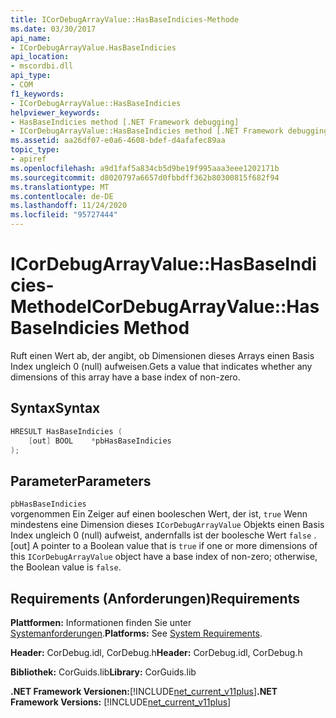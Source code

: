 ```yaml
---
title: ICorDebugArrayValue::HasBaseIndicies-Methode
ms.date: 03/30/2017
api_name:
- ICorDebugArrayValue.HasBaseIndicies
api_location:
- mscordbi.dll
api_type:
- COM
f1_keywords:
- ICorDebugArrayValue::HasBaseIndicies
helpviewer_keywords:
- HasBaseIndicies method [.NET Framework debugging]
- ICorDebugArrayValue::HasBaseIndicies method [.NET Framework debugging]
ms.assetid: aa26df07-e0a6-4608-bdef-d4afafec89aa
topic_type:
- apiref
ms.openlocfilehash: a9d1faf5a834cb5d9be19f995aaa3eee1202171b
ms.sourcegitcommit: d8020797a6657d0fbbdff362b80300815f682f94
ms.translationtype: MT
ms.contentlocale: de-DE
ms.lasthandoff: 11/24/2020
ms.locfileid: "95727444"
---
```

# <a name="icordebugarrayvaluehasbaseindicies-method"></a><span data-ttu-id="0d1b7-102">ICorDebugArrayValue::HasBaseIndicies-Methode</span><span class="sxs-lookup"><span data-stu-id="0d1b7-102">ICorDebugArrayValue::HasBaseIndicies Method</span></span>

<span data-ttu-id="0d1b7-103">Ruft einen Wert ab, der angibt, ob Dimensionen dieses Arrays einen Basis Index ungleich 0 (null) aufweisen.</span><span class="sxs-lookup"><span data-stu-id="0d1b7-103">Gets a value that indicates whether any dimensions of this array have a base index of non-zero.</span></span>  
  
## <a name="syntax"></a><span data-ttu-id="0d1b7-104">Syntax</span><span class="sxs-lookup"><span data-stu-id="0d1b7-104">Syntax</span></span>  
  
```cpp  
HRESULT HasBaseIndicies (  
    [out] BOOL    *pbHasBaseIndicies  
);  
```  
  
## <a name="parameters"></a><span data-ttu-id="0d1b7-105">Parameter</span><span class="sxs-lookup"><span data-stu-id="0d1b7-105">Parameters</span></span>  

 `pbHasBaseIndicies`  
 <span data-ttu-id="0d1b7-106">vorgenommen Ein Zeiger auf einen booleschen Wert, der ist, `true` Wenn mindestens eine Dimension dieses `ICorDebugArrayValue` Objekts einen Basis Index ungleich 0 (null) aufweist, andernfalls ist der boolesche Wert `false` .</span><span class="sxs-lookup"><span data-stu-id="0d1b7-106">[out] A pointer to a Boolean value that is `true` if one or more dimensions of this `ICorDebugArrayValue` object have a base index of non-zero; otherwise, the Boolean value is `false`.</span></span>  
  
## <a name="requirements"></a><span data-ttu-id="0d1b7-107">Requirements (Anforderungen)</span><span class="sxs-lookup"><span data-stu-id="0d1b7-107">Requirements</span></span>  

 <span data-ttu-id="0d1b7-108">**Plattformen:** Informationen finden Sie unter [Systemanforderungen](../../get-started/system-requirements.md).</span><span class="sxs-lookup"><span data-stu-id="0d1b7-108">**Platforms:** See [System Requirements](../../get-started/system-requirements.md).</span></span>  
  
 <span data-ttu-id="0d1b7-109">**Header:** CorDebug.idl, CorDebug.h</span><span class="sxs-lookup"><span data-stu-id="0d1b7-109">**Header:** CorDebug.idl, CorDebug.h</span></span>  
  
 <span data-ttu-id="0d1b7-110">**Bibliothek:** CorGuids.lib</span><span class="sxs-lookup"><span data-stu-id="0d1b7-110">**Library:** CorGuids.lib</span></span>  
  
 <span data-ttu-id="0d1b7-111">**.NET Framework Versionen:**[!INCLUDE[net_current_v11plus](../../../../includes/net-current-v11plus-md.md)]</span><span class="sxs-lookup"><span data-stu-id="0d1b7-111">**.NET Framework Versions:** [!INCLUDE[net_current_v11plus](../../../../includes/net-current-v11plus-md.md)]</span></span>
